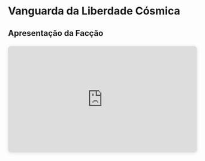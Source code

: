 # Vanguarda da Liberdade Cósmica
## Apresentação da Facção


<div style="position: relative; width: 100%; height: 0; padding-top: 56.2500%;
 padding-bottom: 0; box-shadow: 0 2px 8px 0 rgba(63,69,81,0.16); margin-top: 1.6em; margin-bottom: 0.9em; overflow: hidden;
 border-radius: 8px; will-change: transform;">
  <iframe loading="lazy" style="position: absolute; width: 100%; height: 100%; top: 0; left: 0; border: none; padding: 0;margin: 0;"
    src="https://www.canva.com/design/DAGAh-HAtuo/uq8f4f9GRbftPmYt-XOUAQ/view?embed" allowfullscreen="allowfullscreen" allow="fullscreen">
  </iframe>
</div>